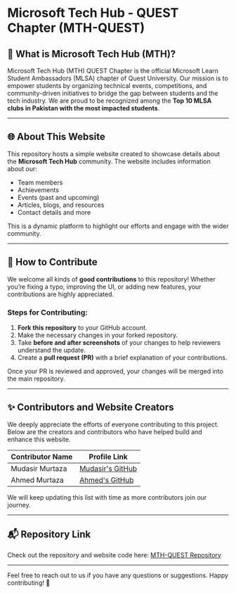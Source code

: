 # Microsoft Tech Hub - QUEST Chapter (MTH-QUEST)

## 🌟 What is Microsoft Tech Hub (MTH)?
Microsoft Tech Hub (MTH) QUEST Chapter is the official Microsoft Learn Student Ambassadors (MLSA) chapter of Quest University. Our mission is to empower students by organizing technical events, competitions, and community-driven initiatives to bridge the gap between students and the tech industry. We are proud to be recognized among the **Top 10 MLSA clubs in Pakistan with the most impacted students**.

---

## 🌐 About This Website
This repository hosts a simple website created to showcase details about the **Microsoft Tech Hub** community. The website includes information about our:
- Team members
- Achievements
- Events (past and upcoming)
- Articles, blogs, and resources
- Contact details and more

This is a dynamic platform to highlight our efforts and engage with the wider community.

---

## 🤝 How to Contribute
We welcome all kinds of **good contributions** to this repository! Whether you’re fixing a typo, improving the UI, or adding new features, your contributions are highly appreciated.

### Steps for Contributing:
1. **Fork this repository** to your GitHub account.
2. Make the necessary changes in your forked repository.
3. Take **before and after screenshots** of your changes to help reviewers understand the update.
4. Create a **pull request (PR)** with a brief explanation of your contributions.

Once your PR is reviewed and approved, your changes will be merged into the main repository.

---

## ✨ Contributors and Website Creators
We deeply appreciate the efforts of everyone contributing to this project. Below are the creators and contributors who have helped build and enhance this website.

| Contributor Name | Profile Link  |
|------------------|---------------|
| Mudasir Murtaza  | [Mudasir's GitHub](https://github.com/mudasirmurtaza) | 
| Ahmed Murtaza    | [Ahmed's GitHub](https://github.com/ahmedd-murtazaa) | 


We will keep updating this list with time as more contributors join our journey.

---

## 📬 Repository Link
Check out the repository and website code here: [MTH-QUEST Repository](https://github.com/Microsoft-Tech-Hub-QUEST/MTH-QUEST/)

---

Feel free to reach out to us if you have any questions or suggestions. Happy contributing! 🎉
